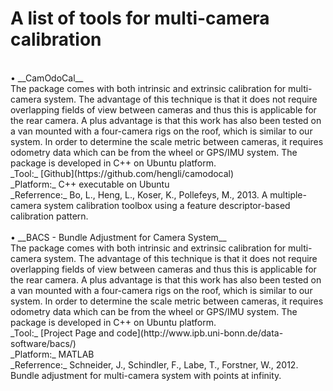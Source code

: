 # A list of tools for multi-camera calibration
<br>
•	__CamOdoCal__<br>
The package comes with both intrinsic and extrinsic calibration for multi-camera system. The advantage of this technique is that it does not require overlapping fields of view between cameras and thus this is applicable for the rear camera. A plus advantage is that this work has also been tested on a van mounted with a four-camera rigs on the roof, which is similar to our system. In order to determine the scale metric between cameras, it requires odometry data which can be from the wheel or GPS/IMU system. The package is developed in C++ on Ubuntu platform.<br>
_Tool:_ [Github](https://github.com/hengli/camodocal)<br>
_Platform:_ C++ executable on Ubuntu<br>
_Referrence:_ Bo, L., Heng, L., Koser, K., Pollefeys, M., 2013. A multiple-camera system calibration toolbox using a feature descriptor-based calibration pattern.<br>
<br>
•	__BACS - Bundle Adjustment for Camera System__<br>
The package comes with both intrinsic and extrinsic calibration for multi-camera system. The advantage of this technique is that it does not require overlapping fields of view between cameras and thus this is applicable for the rear camera. A plus advantage is that this work has also been tested on a van mounted with a four-camera rigs on the roof, which is similar to our system. In order to determine the scale metric between cameras, it requires odometry data which can be from the wheel or GPS/IMU system. The package is developed in C++ on Ubuntu platform.<br>
_Tool:_ [Project Page and code](http://www.ipb.uni-bonn.de/data-software/bacs/)<br>
_Platform:_ MATLAB<br>
_Referrence:_ Schneider, J., Schindler, F., Labe, T., Forstner, W., 2012. Bundle adjustment for multi-camera system with points at infinity.<br>

